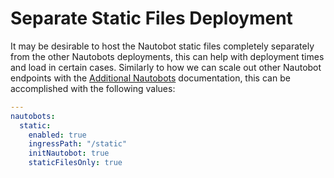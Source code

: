 # Separate Static Files Deployment

It may be desirable to host the Nautobot static files completely separately from the other Nautobots deployments, this can help with deployment times and load in certain cases.  Similarly to how we can scale out other Nautobot endpoints with the [Additional Nautobots](/advanced-features/additional-nautobots) documentation, this can be accomplished with the following values:

```yaml
---
nautobots:
  static:
    enabled: true
    ingressPath: "/static"
    initNautobot: true
    staticFilesOnly: true
```
